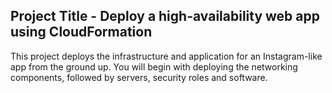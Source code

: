 ## Project Title - Deploy a high-availability web app using CloudFormation
This project deploys the infrastructure and application for an Instagram-like app from the ground up. You will begin with deploying the networking components, followed by servers, security roles and software.